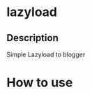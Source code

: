 # lazyload


## Description

Simple Lazyload to blogger

# How to use

<script type='text/javascript'>
//<![CDATA[
/*! Lazyload */
var lazyload=!1;window.addEventListener("scroll",function(){(0!=document.documentElement.scrollTop&&!1===lazyload||0!=document.body.scrollTop&&!1===lazyload)&&(!function(){var e=document.createElement("script");e.type="text/javascript",e.async=!0,e.src="https://cdn.statically.io/gh/reedniv/lazyload/jquery/v.1.0/lazyload.js?cache=31556952";var a=document.getElementsByTagName("script")[0];a.parentNode.insertBefore(e,a)}(),lazyload=!0)},!0);
//]]></script>
